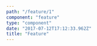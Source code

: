 ```yaml
---
path: "/feature/1"
component: "feature"
type: "component"
date: "2017-07-12T17:12:33.962Z"
title: "Feature"
---
```

<codeblock>
<Feature
  header="Minimum Configuration"
  content="Define your entire Serverless application with a single yaml configuration file."
  img="https://serverless.com/static/icon-visualize.0eee834a.svg"
/>
</codeblock>

